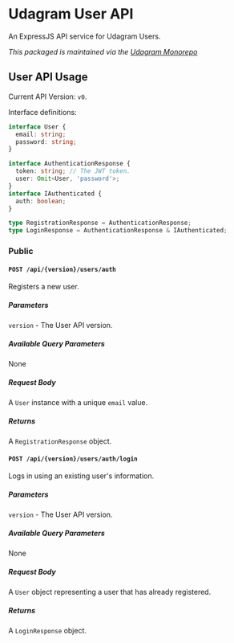 # Udagram User API
An ExpressJS API service for Udagram Users.

_This packaged is maintained via the [Udagram Monorepo](https://github.com/Drew-Kimberly/Udagram)_

## User API Usage
Current API Version: `v0`.

Interface definitions:
```typescript
interface User {
  email: string;
  password: string;
}

interface AuthenticationResponse {
  token: string; // The JWT token.
  user: Omit<User, 'password'>;
}
interface IAuthenticated {
  auth: boolean;
}

type RegistrationResponse = AuthenticationResponse;
type LoginResponse = AuthenticationResponse & IAuthenticated;
```

### Public

#### `POST /api/{version}/users/auth`
Registers a new user.
##### Parameters
`version` - The User API version.
##### Available Query Parameters
None
##### Request Body
A `User` instance with a unique `email` value.
##### Returns
A `RegistrationResponse` object.

#### `POST /api/{version}/users/auth/login`
Logs in using an existing user's information.
##### Parameters
`version` - The User API version.
##### Available Query Parameters
None
##### Request Body
A `User` object representing a user that has already registered.
##### Returns
A `LoginResponse` object.
